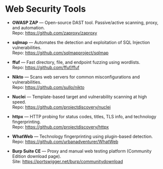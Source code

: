 # Web Security Tools

- **OWASP ZAP** — Open-source DAST tool. Passive/active scanning, proxy, and automation.  
  Repo: https://github.com/zaproxy/zaproxy

- **sqlmap** — Automates the detection and exploitation of SQL Injection vulnerabilities.  
  Repo: https://github.com/sqlmapproject/sqlmap

- **ffuf** — Fast directory, file, and endpoint fuzzing using wordlists.  
  Repo: https://github.com/ffuf/ffuf

- **Nikto** — Scans web servers for common misconfigurations and vulnerabilities.  
  Repo: https://github.com/sullo/nikto

- **Nuclei** — Template-based target and vulnerability scanning at high speed.  
  Repo: https://github.com/projectdiscovery/nuclei

- **httpx** — HTTP probing for status codes, titles, TLS info, and technology fingerprinting.  
  Repo: https://github.com/projectdiscovery/httpx

- **WhatWeb** — Technology fingerprinting using plugin-based detection.  
  Repo: https://github.com/urbanadventurer/WhatWeb

- **Burp Suite CE** — Proxy and manual web testing platform (Community Edition download page).  
  Site: https://portswigger.net/burp/communitydownload
